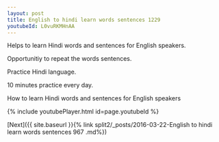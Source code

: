 ```yaml
---
layout: post
title: English to hindi learn words sentences 1229 
youtubeId: L0vuRKMHnAA
---
```

 
 
Helps to learn Hindi words and sentences for English speakers.

Opportunitiy to repeat the words sentences. 

Practice Hindi language. 
 
10 minutes practice every day. 
 
How to learn Hindi words and sentences for English speakers 
 
{% include youtubePlayer.html id=page.youtubeId %}
 
 
[Next]({{ site.baseurl }}{% link  split2/_posts/2016-03-22-English to hindi learn words sentences 967 .md%})
 
